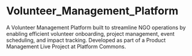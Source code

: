 # Volunteer_Management_Platform
A Volunteer Management Platform built to streamline NGO operations by enabling efficient volunteer onboarding, project management, event scheduling, and impact tracking. Developed as part of a Product Management Live Project at Platform Commons.
